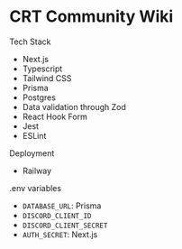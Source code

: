 # CRT Community Wiki

Tech Stack
- Next.js
- Typescript
- Tailwind CSS
- Prisma 
- Postgres 
- Data validation through Zod
- React Hook Form
- Jest
- ESLint

Deployment
- Railway

.env variables
- `DATABASE_URL`: Prisma
- `DISCORD_CLIENT_ID`
- `DISCORD_CLIENT_SECRET`
- `AUTH_SECRET`: Next.js 